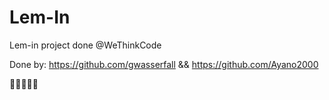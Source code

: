 # Lem-In
Lem-in project done @WeThinkCode

Done by: https://github.com/gwasserfall && https://github.com/Ayano2000

🍋🍋🍋🍋🍋
